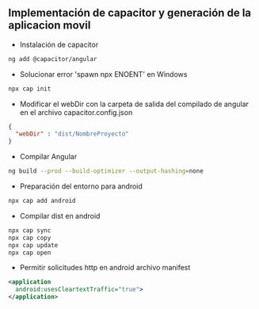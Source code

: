 ## Implementación de capacitor y generación de la aplicacion movil

* Instalación de capacitor
```bash
ng add @capacitor/angular
```

* Solucionar error 'spawn npx ENOENT' en Windows 
```bash
npx cap init
```

* Modificar el webDir con la carpeta de salida del compilado de angular en el archivo capacitor.config.json 
```json
{
  "webDir" : "dist/NombreProyecto"
}
```

* Compilar Angular
```bash
ng build --prod --build-optimizer --output-hashing=none
```

* Preparación del entorno para android
```bash
npx cap add android
```

* Compilar dist en android
```bash
npx cap sync 
npx cap copy
npx cap update
npx cap open
```

* Permitir solicitudes http en android archivo manifest
```xml
<application
  android:usesCleartextTraffic="true">
</application> 
```
